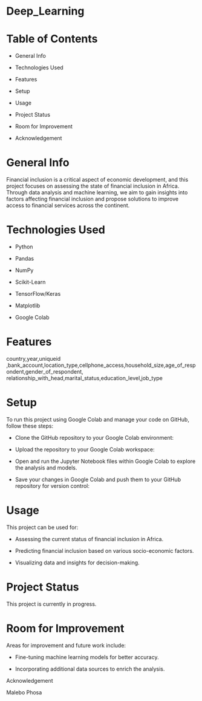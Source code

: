 # Deep_Learning

# Table of Contents

* General Info

* Technologies Used

* Features

* Setup

* Usage

* Project Status

* Room for Improvement

* Acknowledgement

# General Info

Financial inclusion is a critical aspect of economic development, and this project focuses on assessing the state of financial inclusion in Africa. Through data analysis and machine learning, we aim to gain insights into factors affecting financial inclusion and propose solutions to improve access to financial services across the continent.

# Technologies Used

* Python

* Pandas

* NumPy

* Scikit-Learn

* TensorFlow/Keras

* Matplotlib

* Google Colab

# Features
country,year,uniqueid ,bank_account,location_type,cellphone_access,household_size,age_of_respondent,gender_of_respondent, relationship_with_head,marital_status,education_level,job_type

# Setup

To run this project using Google Colab and manage your code on GitHub, follow these steps:

* Clone the GitHub repository to your Google Colab environment:

* Upload the repository to your Google Colab workspace:

* Open and run the Jupyter Notebook files within Google Colab to explore the analysis and models.

* Save your changes in Google Colab and push them to your GitHub repository for version control:

# Usage

This project can be used for:

* Assessing the current status of financial inclusion in Africa.

* Predicting financial inclusion based on various socio-economic factors.

* Visualizing data and insights for decision-making.

# Project Status

This project is currently in progress. 

# Room for Improvement

Areas for improvement and future work include:

* Fine-tuning machine learning models for better accuracy.

*  Incorporating additional data sources to enrich the analysis.

Acknowledgement


Malebo Phosa


